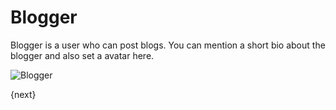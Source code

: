 # Blogger

Blogger is a user who can post blogs. 
You can mention a short bio about the blogger and also set a avatar here.

<img class="screenshot" alt="Blogger" src="{{docs_base_url}}/assets/img/website/blogger.png">

{next}
